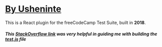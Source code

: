 # [By Usheninte](https://twitter.com/Usheninte)

This is a React plugin for the freeCodeCamp Test Suite, built in **2018**.



##### This [StackOverflow link](https://stackoverflow.com/questions/9659265/check-if-javascript-script-exists-on-page) was very helpful in guiding me with building the [test.js](https://github.com/Usheninte/reactestjs/blob/master/test/test.js) file